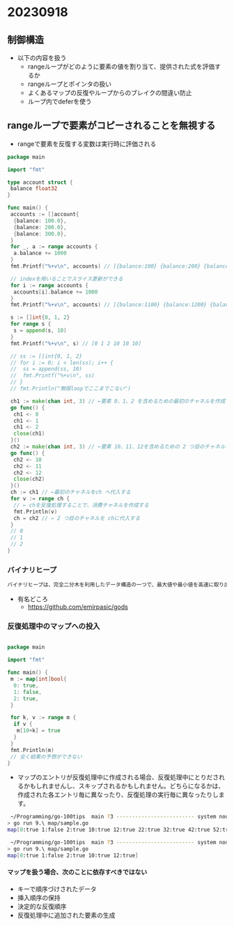 # 20230918

## 制御構造

- 以下の内容を扱う
  - rangeループがどのように要素の値を割り当て、提供された式を評価するか
  - rangeループとポインタの扱い
  - よくあるマップの反復やループからのブレイクの間違い防止
  - ループ内でdeferを使う

## rangeループで要素がコピーされることを無視する

- rangeで要素を反復する変数は実行時に評価される

```go
package main

import "fmt"

type account struct {
 balance float32
}

func main() {
 accounts := []account{
  {balance: 100.0},
  {balance: 200.0},
  {balance: 300.0},
 }
 for _, a := range accounts {
  a.balance += 1000
 }
 fmt.Printf("%+v\n", accounts) // [{balance:100} {balance:200} {balance:300}]

 // indexを用いることでスライス更新ができる
 for i := range accounts {
  accounts[i].balance += 1000
 }
 fmt.Printf("%+v\n", accounts) // [{balance:1100} {balance:1200} {balance:1300}]

 s := []int{0, 1, 2}
 for range s {
  s = append(s, 10)
 }
 fmt.Printf("%+v\n", s) // [0 1 2 10 10 10]

 // ss := []int{0, 1, 2}
 // for i := 0; i < len(ss); i++ {
 //  ss = append(ss, 10)
 //  fmt.Printf("%+v\n", ss)
 // }
 // fmt.Println("無限loopでここまでこない")

 ch1 := make(chan int, 3) // ←要素 0、1、2 を含めるための最初のチャネルを作成する
 go func() {
  ch1 <- 0
  ch1 <- 1
  ch1 <- 2
  close(ch1)
 }()
 ch2 := make(chan int, 3) // ←要素 10、11、12を含めるための 2 つ目のチャネルを作成する
 go func() {
  ch2 <- 10
  ch2 <- 11
  ch2 <- 12
  close(ch2)
 }()
 ch := ch1 // ←最初のチャネルをch へ代入する
 for v := range ch {
  // ← chを反復処理することで、消費チャネルを作成する
  fmt.Println(v)
  ch = ch2 // ← 2 つ目のチャネルを chに代入する
 }
 // 0
 // 1
 // 2
}
```

### バイナリヒープ

```md
バイナリヒープは、完全二分木を利用したデータ構造の一つで、最大値や最小値を高速に取り出すことができます。主に優先度付きキューの実装に使われます。
```

- 有名どころ
  - <https://github.com/emirpasic/gods>

### 反復処理中のマップへの投入

```go

package main

import "fmt"

func main() {
 m := map[int]bool{
  0: true,
  1: false,
  2: true,
 }

 for k, v := range m {
  if v {
   m[10+k] = true
  }
 }
 fmt.Println(m)
 // 全く結果の予想ができない
}
```

- マップのエントリが反復処理中に作成される場合、反復処理中にとりだされるかもしれませんし、スキップされるかもしれません。どちらになるかは、作成された各エントリ毎に異なったり、反復処理の実行毎に異なったりします。

```bash
 ~/Programming/go-100tips  main ?3 ------------------------- system node  16:11:50 
> go run 9.\ map/sample.go
map[0:true 1:false 2:true 10:true 12:true 22:true 32:true 42:true 52:true 62:true]

 ~/Programming/go-100tips  main ?3 ------------------------- system node  16:16:17 
> go run 9.\ map/sample.go
map[0:true 1:false 2:true 10:true 12:true]
```

#### マップを扱う場合、次のことに依存すべきではない

- キーで順序づけされたデータ
- 挿入順序の保持
- 決定的な反復順序
- 反復処理中に追加された要素の生成
